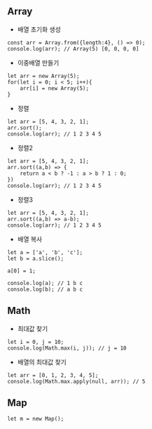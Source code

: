 ## Array
- 배열 초기화 생성
```
const arr = Array.from({length:4}, () => 0);
console.log(arr); // Array(5) [0, 0, 0, 0]
```

- 이중배열 만들기
```
let arr = new Array(5);
for(let i = 0; i < 5; i++){
    arr[i] = new Array(5);
}
```

- 정렬
```
let arr = [5, 4, 3, 2, 1];
arr.sort();
console.log(arr); // 1 2 3 4 5
```

- 정렬2
```
let arr = [5, 4, 3, 2, 1];
arr.sort((a,b) => {
    return a < b ? -1 : a > b ? 1 : 0;
})
console.log(arr); // 1 2 3 4 5
```

- 정렬3
```
let arr = [5, 4, 3, 2, 1];
arr.sort((a,b) => a-b);
console.log(arr); // 1 2 3 4 5
```

- 배열 복사
```
let a = ['a', 'b', 'c'];
let b = a.slice();

a[0] = 1;

console.log(a); // 1 b c
console.log(b); // a b c
```


## Math
- 최대값 찾기
```
let i = 0, j = 10;
console.log(Math.max(i, j)); // j = 10
```

- 배열의 최대값 찾기
```
let arr = [0, 1, 2, 3, 4, 5];
console.log(Math.max.apply(null, arr)); // 5
```


## Map
```
let m = new Map();
```
